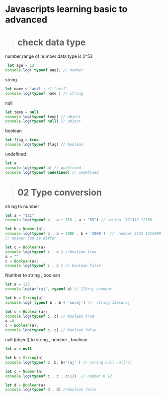 # Javascripts learning basic to advanced

> # check data type
number,range of number data type is 2^53
```js
 let age = 12
console.log( typeof age); // number
```
string 

```js
let name = 'anil'; // "anil"
console.log(typeof name ) // string
```
null

```js
let temp = null
console.log(typeof temp) // object
console.log(typeof null) // object
```
boolean

```js
let flag = true
console.log(typeof flag) // boolean
```
undefined

```js
let a
console.log(typeof a) // undefined
console.log(typeof undefined) // undefined

```
> # 02 Type conversion

string to number

```js
let a = "121"
console.log(typeof a , a + 333 , a + "55") // string  121333 12155 

let b = Number(a);
console.log(typeof b , b + 2000 , b + '2000')  //  number 2121 1212000 
// answer can be differ

let c = Boolean(a)
console.log(typeof c , c ) //boolean true
a = ""
c = Boolean(a);
console.log(typeof c , c ) // boolean false

```
Number to string , boolean 

```js
let a = 123
console.log(a+'raj', typeof a) // 123raj nuumber

let b = String(a);
console.log( typeof b , b + 'suraj') //  string 123suraj

let c = Boolean(a);
console.log(typeof c, c) // boolean true
a =0
c = Boolean(a);
console.log(typeof c, c) // boolean false

```
null (object) to string , number , boolean

```js
let a = null

let b = String(a)
console.log(typeof b ,b, b+'raj' ) // string null nullraj

let c = Number(a)
console.log(typeof c , c , c+12)  // number 0 12

let d = Boolean(a)
console.log(typeof d , d) //boolean false 
```

